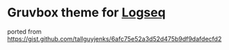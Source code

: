 # Gruvbox theme for [Logseq](http://logseq.com)

ported from https://gist.github.com/tallguyjenks/6afc75e52a3d52d475b9df9dafdecfd2